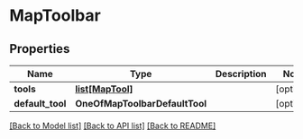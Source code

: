 # MapToolbar

## Properties
Name | Type | Description | Notes
------------ | ------------- | ------------- | -------------
**tools** | [**list[MapTool]**](MapTool.md) |  | [optional] 
**default_tool** | **OneOfMapToolbarDefaultTool** |  | [optional] 

[[Back to Model list]](../README.md#documentation-for-models) [[Back to API list]](../README.md#documentation-for-api-endpoints) [[Back to README]](../README.md)

